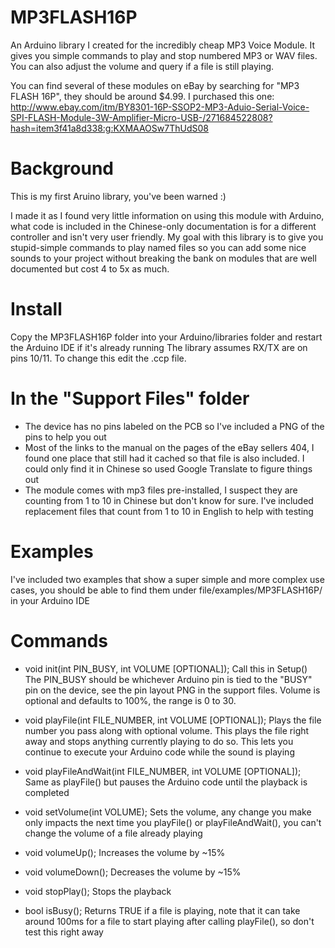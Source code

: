 # MP3FLASH16P
An Arduino library I created for the incredibly cheap MP3 Voice Module. It gives you simple commands to play and stop numbered MP3 or WAV files. You can also adjust the volume and query if a file is still playing.

You can find several of these modules on eBay by searching for "MP3 FLASH 16P", they should be around $4.99. I purchased this one:
http://www.ebay.com/itm/BY8301-16P-SSOP2-MP3-Aduio-Serial-Voice-SPI-FLASH-Module-3W-Amplifier-Micro-USB-/271684522808?hash=item3f41a8d338:g:KXMAAOSw7ThUdS08

# Background
This is my first Aruino library, you've been warned :)

I made it as I found very little information on using this module with Arduino, what code is included in the Chinese-only documentation is for a different controller and isn't very user friendly. My goal with this library is to give you stupid-simple commands to play named files so you can add some nice sounds to your project without breaking the bank on modules that are well documented but cost 4 to 5x as much.

# Install
Copy the MP3FLASH16P folder into your Arduino/libraries folder and restart the Arduino IDE if it's already running
The library assumes RX/TX are on pins 10/11. To change this edit the .ccp file.

# In the "Support Files" folder
* The device has no pins labeled on the PCB so I've included a PNG of the pins to help you out
* Most of the links to the manual on the pages of the eBay sellers 404, I found one place that still had it cached so that file is also included. I could only find it in Chinese so used Google Translate to figure things out
* The module comes with mp3 files pre-installed, I suspect they are counting from 1 to 10 in Chinese but don't know for sure. I've included replacement files that count from 1 to 10 in English to help with testing

# Examples
I've included two examples that show a super simple and more complex use cases, you should be able to find them under file/examples/MP3FLASH16P/ in your Arduino IDE

# Commands
* void init(int PIN_BUSY, int VOLUME [OPTIONAL]);
Call this in Setup()
The PIN_BUSY should be whichever Arduino pin is tied to the "BUSY" pin on the device, see the pin layout PNG in the support files. 
Volume is optional and defaults to 100%, the range is 0 to 30.

* void playFile(int FILE_NUMBER, int VOLUME [OPTIONAL]);
Plays the file number you pass along with optional volume. This plays the file right away and stops anything currently playing to do so. This lets you continue to execute your Arduino code while the sound is playing

* void playFileAndWait(int FILE_NUMBER, int VOLUME [OPTIONAL]);
Same as playFile() but pauses the Arduino code until the playback is completed

* void setVolume(int VOLUME);
Sets the volume, any change you make only impacts the next time you playFile() or playFileAndWait(), you can't change the volume of a file already playing

* void volumeUp();
Increases the volume by ~15%

* void volumeDown();
Decreases the volume by ~15%

* void stopPlay();
Stops the playback

* bool isBusy();
Returns TRUE if a file is playing, note that it can take around 100ms for a file to start playing after calling playFile(), so don't test this right away